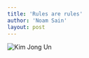 ```yaml
---
title: 'Rules are rules'
author: 'Noam Sain'
layout: post
---
```


![Kim Jong Un](/_assets/img/2013/04/kim-jong-un.jpg)
